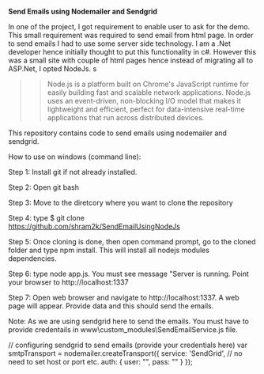 **Send Emails using Nodemailer and Sendgrid**

In one of the project, I got requirement to enable user to ask for the demo. This small requirement was required to send email from html page. In order to send emails I had to use some server side technology. I am a .Net developer hence initially thought to put this functionality in c#. However this was a small site with couple of html pages hence instead of migrating all to ASP.Net, I opted NodeJs. s 

>>Node.js is a platform built on Chrome's JavaScript runtime for easily building fast and scalable network applications. Node.js uses an event-driven, non-blocking I/O model that makes it lightweight and efficient, perfect for data-intensive real-time applications that run across distributed devices.

This repository contains code to send emails using nodemailer and sendgrid.

How to use on windows (command line):

Step 1: Install git if not already installed.

Step 2: Open git bash

Step 3: Move to the diretcory where you want to clone the repository

Step 4: type $ git clone https://github.com/shram2k/SendEmailUsingNodeJs <foldername optionally>

Step 5: Once cloning is done, then open command prompt, go to the cloned folder and type npm install. This will install all nodejs modules dependencies.

Step 6: type node app.js. You must see message "Server is running. Point your browser to http://localhost:1337


Step 7: Open web browser and navigate to http://localhost:1337. A web page will appear. Provide data and this should send the emails.


Note: As we are using sendgrid here to send the emails. You must have to provide credentails in www\custom_modules\SendEmailService.js file.

// configuring sendgrid to send emails (provide your credentials here)
	var smtpTransport = nodemailer.createTransport({
        service: 'SendGrid', // no need to set host or port etc.
		auth: {
			user: "",
			pass: ""
		}
	});
